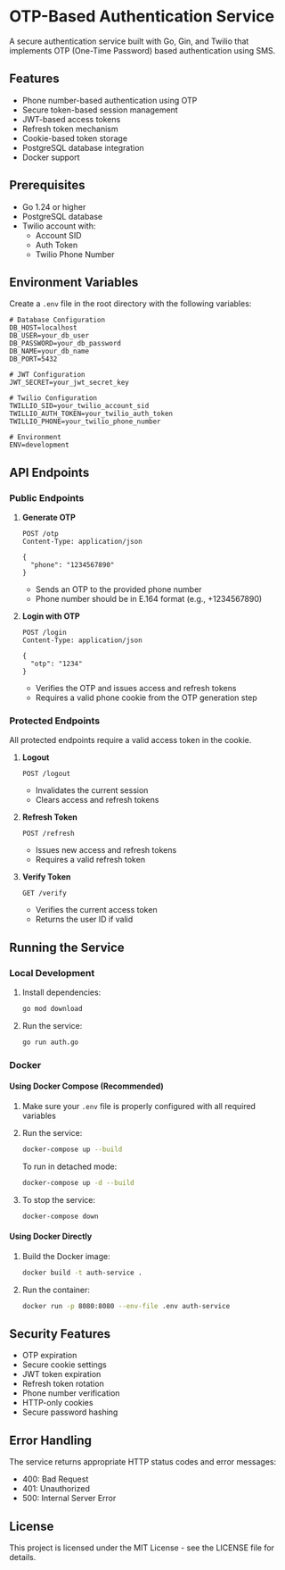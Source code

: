 # OTP-Based Authentication Service

A secure authentication service built with Go, Gin, and Twilio that implements OTP (One-Time Password) based authentication using SMS.

## Features

- Phone number-based authentication using OTP
- Secure token-based session management
- JWT-based access tokens
- Refresh token mechanism
- Cookie-based token storage
- PostgreSQL database integration
- Docker support

## Prerequisites

- Go 1.24 or higher
- PostgreSQL database
- Twilio account with:
  - Account SID
  - Auth Token
  - Twilio Phone Number

## Environment Variables

Create a `.env` file in the root directory with the following variables:

```env
# Database Configuration
DB_HOST=localhost
DB_USER=your_db_user
DB_PASSWORD=your_db_password
DB_NAME=your_db_name
DB_PORT=5432

# JWT Configuration
JWT_SECRET=your_jwt_secret_key

# Twilio Configuration
TWILLIO_SID=your_twilio_account_sid
TWILLIO_AUTH_TOKEN=your_twilio_auth_token
TWILLIO_PHONE=your_twilio_phone_number

# Environment
ENV=development
```

## API Endpoints

### Public Endpoints

1. **Generate OTP**
   ```http
   POST /otp
   Content-Type: application/json

   {
     "phone": "1234567890"
   }
   ```
   - Sends an OTP to the provided phone number
   - Phone number should be in E.164 format (e.g., +1234567890)

2. **Login with OTP**
   ```http
   POST /login
   Content-Type: application/json

   {
     "otp": "1234"
   }
   ```
   - Verifies the OTP and issues access and refresh tokens
   - Requires a valid phone cookie from the OTP generation step

### Protected Endpoints

All protected endpoints require a valid access token in the cookie.

1. **Logout**
   ```http
   POST /logout
   ```
   - Invalidates the current session
   - Clears access and refresh tokens

2. **Refresh Token**
   ```http
   POST /refresh
   ```
   - Issues new access and refresh tokens
   - Requires a valid refresh token

3. **Verify Token**
   ```http
   GET /verify
   ```
   - Verifies the current access token
   - Returns the user ID if valid

## Running the Service

### Local Development

1. Install dependencies:
   ```bash
   go mod download
   ```

2. Run the service:
   ```bash
   go run auth.go
   ```

### Docker

#### Using Docker Compose (Recommended)

1. Make sure your `.env` file is properly configured with all required variables

2. Run the service:
   ```bash
   docker-compose up --build
   ```

   To run in detached mode:
   ```bash
   docker-compose up -d --build
   ```

3. To stop the service:
   ```bash
   docker-compose down
   ```

#### Using Docker Directly

1. Build the Docker image:
   ```bash
   docker build -t auth-service .
   ```

2. Run the container:
   ```bash
   docker run -p 8080:8080 --env-file .env auth-service
   ```

## Security Features

- OTP expiration
- Secure cookie settings
- JWT token expiration
- Refresh token rotation
- Phone number verification
- HTTP-only cookies
- Secure password hashing

## Error Handling

The service returns appropriate HTTP status codes and error messages:

- 400: Bad Request
- 401: Unauthorized
- 500: Internal Server Error

## License

This project is licensed under the MIT License - see the LICENSE file for details. 